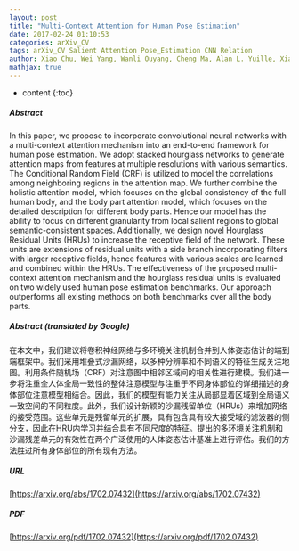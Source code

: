 ```yaml
---
layout: post
title: "Multi-Context Attention for Human Pose Estimation"
date: 2017-02-24 01:10:53
categories: arXiv_CV
tags: arXiv_CV Salient Attention Pose_Estimation CNN Relation
author: Xiao Chu, Wei Yang, Wanli Ouyang, Cheng Ma, Alan L. Yuille, Xiaogang Wang
mathjax: true
---
```


* content
{:toc}

##### Abstract
In this paper, we propose to incorporate convolutional neural networks with a multi-context attention mechanism into an end-to-end framework for human pose estimation. We adopt stacked hourglass networks to generate attention maps from features at multiple resolutions with various semantics. The Conditional Random Field (CRF) is utilized to model the correlations among neighboring regions in the attention map. We further combine the holistic attention model, which focuses on the global consistency of the full human body, and the body part attention model, which focuses on the detailed description for different body parts. Hence our model has the ability to focus on different granularity from local salient regions to global semantic-consistent spaces. Additionally, we design novel Hourglass Residual Units (HRUs) to increase the receptive field of the network. These units are extensions of residual units with a side branch incorporating filters with larger receptive fields, hence features with various scales are learned and combined within the HRUs. The effectiveness of the proposed multi-context attention mechanism and the hourglass residual units is evaluated on two widely used human pose estimation benchmarks. Our approach outperforms all existing methods on both benchmarks over all the body parts.

##### Abstract (translated by Google)
在本文中，我们建议将卷积神经网络与多环境关注机制合并到人体姿态估计的端到端框架中。我们采用堆叠式沙漏网络，以多种分辨率和不同语义的特征生成关注地图。利用条件随机场（CRF）对注意图中相邻区域间的相关性进行建模。我们进一步将注重全人体全局一致性的整体注意模型与注重于不同身体部位的详细描述的身体部位注意模型相结合。因此，我们的模型有能力关注从局部显着区域到全局语义一致空间的不同粒度。此外，我们设计新颖的沙漏残留单位（HRUs）来增加网络的接受范围。这些单元是残留单元的扩展，具有包含具有较大接受域的滤波器的侧分支，因此在HRU内学习并结合具有不同尺度的特征。提出的多环境关注机制和沙漏残差单元的有效性在两个广泛使用的人体姿态估计基准上进行评估。我们的方法胜过所有身体部位的所有现有方法。

##### URL
[https://arxiv.org/abs/1702.07432](https://arxiv.org/abs/1702.07432)

##### PDF
[https://arxiv.org/pdf/1702.07432](https://arxiv.org/pdf/1702.07432)

